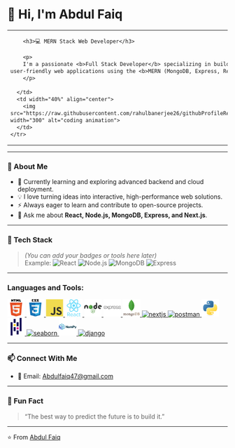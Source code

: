 # 👋 Hi, I'm Abdul Faiq

<div align="center">
  <table>
    <tr>
      <td width="60%" valign="top">

        <h3>💻 MERN Stack Web Developer</h3>

        <p>
        I'm a passionate <b>Full Stack Developer</b> specializing in building dynamic, responsive, and user-friendly web applications using the <b>MERN (MongoDB, Express, React, Node.js)</b> stack.
        </p>

      </td>
      <td width="40%" align="center">
        <img src="https://raw.githubusercontent.com/rahulbanerjee26/githubProfileReadmeGenerator/main/gifs/code.gif" width="300" alt="coding animation">
      </td>
    </tr>
  </table>
</div>

---

### 🚀 About Me
- 🌱 Currently learning and exploring advanced backend and cloud deployment.
- 💡 I love turning ideas into interactive, high-performance web solutions.
- ⚡ Always eager to learn and contribute to open-source projects.
- 💬 Ask me about **React, Node.js, MongoDB, Express, and Next.js**.

---

### 🧰 Tech Stack
> *(You can add your badges or tools here later)*  
> Example:
> ![React](https://img.shields.io/badge/-React-61DBFB?style=flat&logo=react&logoColor=white)
> ![Node.js](https://img.shields.io/badge/-Node.js-3C873A?style=flat&logo=node.js&logoColor=white)
> ![MongoDB](https://img.shields.io/badge/-MongoDB-4EA94B?style=flat&logo=mongodb&logoColor=white)
> ![Express](https://img.shields.io/badge/-Express-black?style=flat&logo=express&logoColor=white)

---

<h3 align="left">Languages and Tools:</h3>
<p align="left">
  <!-- HTML -->
  <a href="https://www.w3.org/html/" target="_blank" rel="noreferrer">
    <img src="https://raw.githubusercontent.com/devicons/devicon/master/icons/html5/html5-original-wordmark.svg" alt="html5" width="40" height="40"/>
  </a>
  
  <!-- CSS -->
  <a href="https://www.w3schools.com/css/" target="_blank" rel="noreferrer">
    <img src="https://raw.githubusercontent.com/devicons/devicon/master/icons/css3/css3-original-wordmark.svg" alt="css3" width="40" height="40"/>
  </a>
  
  <!-- JavaScript -->
  <a href="https://developer.mozilla.org/en-US/docs/Web/JavaScript" target="_blank" rel="noreferrer">
    <img src="https://raw.githubusercontent.com/devicons/devicon/master/icons/javascript/javascript-original.svg" alt="javascript" width="40" height="40"/>
  </a>
  
  <!-- ReactJS -->
  <a href="https://reactjs.org/" target="_blank" rel="noreferrer">
    <img src="https://raw.githubusercontent.com/devicons/devicon/master/icons/react/react-original-wordmark.svg" alt="react" width="40" height="40"/>
  </a>
  
  <!-- NodeJS -->
  <a href="https://nodejs.org/" target="_blank" rel="noreferrer">
    <img src="https://raw.githubusercontent.com/devicons/devicon/master/icons/nodejs/nodejs-original-wordmark.svg" alt="nodejs" width="40" height="40"/>
  </a>
  
  <!-- ExpressJS -->
  <a href="https://expressjs.com/" target="_blank" rel="noreferrer">
    <img src="https://raw.githubusercontent.com/devicons/devicon/master/icons/express/express-original-wordmark.svg" alt="express" width="40" height="40"/>
  </a>
  
  <!-- MongoDB -->
  <a href="https://www.mongodb.com/" target="_blank" rel="noreferrer">
    <img src="https://raw.githubusercontent.com/devicons/devicon/master/icons/mongodb/mongodb-original-wordmark.svg" alt="mongodb" width="40" height="40"/>
  </a>
  
  <!-- NextJS -->
  <a href="https://nextjs.org/" target="_blank" rel="noreferrer">
    <img src="https://cdn.worldvectorlogo.com/logos/nextjs-2.svg" alt="nextjs" width="40" height="40"/>
  </a>
  
  <!-- Postman -->
  <a href="https://postman.com" target="_blank" rel="noreferrer">
    <img src="https://www.vectorlogo.zone/logos/getpostman/getpostman-icon.svg" alt="postman" width="40" height="40"/>
  </a>
  
  <!-- Python -->
  <a href="https://www.python.org" target="_blank" rel="noreferrer">
    <img src="https://raw.githubusercontent.com/devicons/devicon/master/icons/python/python-original.svg" alt="python" width="40" height="40"/>
  </a>
  
  <!-- Pandas -->
  <a href="https://pandas.pydata.org/" target="_blank" rel="noreferrer">
    <img src="https://raw.githubusercontent.com/devicons/devicon/2ae2a900d2f041da66e950e4d48052658d850630/icons/pandas/pandas-original.svg" alt="pandas" width="40" height="40"/>
  </a>
  
  <!-- Seaborn -->
  <a href="https://seaborn.pydata.org/" target="_blank" rel="noreferrer">
    <img src="https://seaborn.pydata.org/_images/logo-mark-lightbg.svg" alt="seaborn" width="40" height="40"/>
  </a>
  
  <!-- NumPy -->
  <a href="https://numpy.org/" target="_blank" rel="noreferrer">
    <img src="https://raw.githubusercontent.com/devicons/devicon/master/icons/numpy/numpy-original-wordmark.svg" alt="numpy" width="40" height="40"/>
  </a>
  
  <!-- Django -->
  <a href="https://www.djangoproject.com/" target="_blank" rel="noreferrer">
    <img src="https://cdn.worldvectorlogo.com/logos/django.svg" alt="django" width="40" height="40"/>
  </a>
</p>


---
### 📫 Connect With Me
- 📧 Email: Abdulfaiq47@gmail.com


---

### 🧠 Fun Fact
> “The best way to predict the future is to build it.”

---

⭐️ From [Abdul Faiq](https://github.com/AbdulFaiq)
